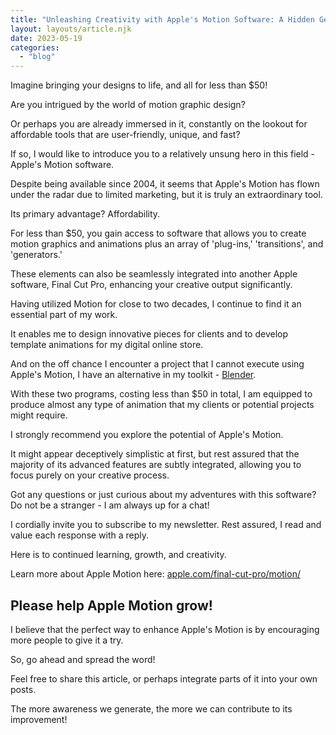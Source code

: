 ```yaml
---
title: "Unleashing Creativity with Apple's Motion Software: A Hidden Gem for Aspiring Animators"
layout: layouts/article.njk
date: 2023-05-19
categories: 
  - "blog"
---
```


Imagine bringing your designs to life, and all for less than $50!

Are you intrigued by the world of motion graphic design?

Or perhaps you are already immersed in it, constantly on the lookout for affordable tools that are user-friendly, unique, and fast?

If so, I would like to introduce you to a relatively unsung hero in this field - Apple's Motion software.

Despite being available since 2004, it seems that Apple's Motion has flown under the radar due to limited marketing, but it is truly an extraordinary tool.

Its primary advantage? Affordability.

For less than $50, you gain access to software that allows you to create motion graphics and animations plus an array of 'plug-ins,' 'transitions', and 'generators.'

These elements can also be seamlessly integrated into another Apple software, Final Cut Pro, enhancing your creative output significantly.

Having utilized Motion for close to two decades, I continue to find it an essential part of my work.

It enables me to design innovative pieces for clients and to develop template animations for my digital online store.

And on the off chance I encounter a project that I cannot execute using Apple's Motion, I have an alternative in my toolkit - [Blender](http://blender.org).

With these two programs, costing less than $50 in total, I am equipped to produce almost any type of animation that my clients or potential projects might require.

I strongly recommend you explore the potential of Apple's Motion.

It might appear deceptively simplistic at first, but rest assured that the majority of its advanced features are subtly integrated, allowing you to focus purely on your creative process.

Got any questions or just curious about my adventures with this software? Do not be a stranger - I am always up for a chat!

I cordially invite you to subscribe to my newsletter. Rest assured, I read and value each response with a reply.

Here is to continued learning, growth, and creativity.  
  
Learn more about Apple Motion here: [apple.com/final-cut-pro/motion/](https://www.apple.com/final-cut-pro/motion/)

## Please help Apple Motion grow!

I believe that the perfect way to enhance Apple's Motion is by encouraging more people to give it a try.

So, go ahead and spread the word!

Feel free to share this article, or perhaps integrate parts of it into your own posts.  
  
The more awareness we generate, the more we can contribute to its improvement!
